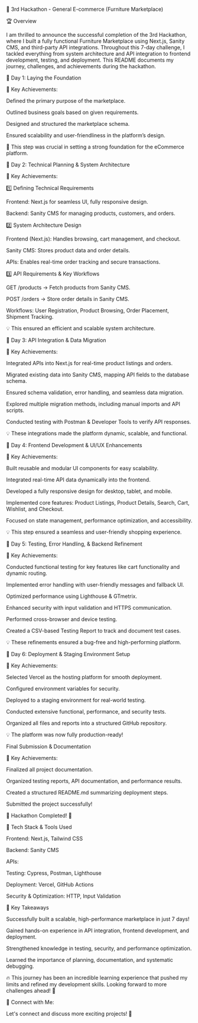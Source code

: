 🚀 3rd Hackathon - General E-commerce (Furniture Marketplace)

🏆 Overview

I am thrilled to announce the successful completion of the 3rd Hackathon, where I built a fully functional Furniture Marketplace using Next.js, Sanity CMS, and third-party API integrations. Throughout this 7-day challenge, I tackled everything from system architecture and API integration to frontend development, testing, and deployment. This README documents my journey, challenges, and achievements during the hackathon.

📅 Day 1: Laying the Foundation

🔹 Key Achievements:

Defined the primary purpose of the marketplace.

Outlined business goals based on given requirements.

Designed and structured the marketplace schema.

Ensured scalability and user-friendliness in the platform’s design.

🚀 This step was crucial in setting a strong foundation for the eCommerce platform.

📅 Day 2: Technical Planning & System Architecture

🔹 Key Achievements:

1️⃣ Defining Technical Requirements

Frontend: Next.js for seamless UI, fully responsive design.

Backend: Sanity CMS for managing products, customers, and orders.


2️⃣ System Architecture Design

Frontend (Next.js): Handles browsing, cart management, and checkout.

Sanity CMS: Stores product data and order details.

APIs: Enables real-time order tracking and secure transactions.

3️⃣ API Requirements & Key Workflows

GET /products → Fetch products from Sanity CMS.

POST /orders → Store order details in Sanity CMS.


Workflows: User Registration, Product Browsing, Order Placement, Shipment Tracking.

💡 This ensured an efficient and scalable system architecture.

📅 Day 3: API Integration & Data Migration

🔹 Key Achievements:

Integrated APIs into Next.js for real-time product listings and orders.

Migrated existing data into Sanity CMS, mapping API fields to the database schema.

Ensured schema validation, error handling, and seamless data migration.

Explored multiple migration methods, including manual imports and API scripts.

Conducted testing with Postman & Developer Tools to verify API responses.

💡 These integrations made the platform dynamic, scalable, and functional.

📅 Day 4: Frontend Development & UI/UX Enhancements

🔹 Key Achievements:

Built reusable and modular UI components for easy scalability.

Integrated real-time API data dynamically into the frontend.

Developed a fully responsive design for desktop, tablet, and mobile.

Implemented core features: Product Listings, Product Details, Search, Cart, Wishlist, and Checkout.

Focused on state management, performance optimization, and accessibility.

💡 This step ensured a seamless and user-friendly shopping experience.

📅 Day 5: Testing, Error Handling, & Backend Refinement

🔹 Key Achievements:

Conducted functional testing for key features like cart functionality and dynamic routing.

Implemented error handling with user-friendly messages and fallback UI.

Optimized performance using Lighthouse & GTmetrix.

Enhanced security with input validation and HTTPS communication.

Performed cross-browser and device testing.

Created a CSV-based Testing Report to track and document test cases.

💡 These refinements ensured a bug-free and high-performing platform.

📅 Day 6: Deployment & Staging Environment Setup

🔹 Key Achievements:

Selected Vercel as the hosting platform for smooth deployment.


Configured environment variables for security.

Deployed to a staging environment for real-world testing.

Conducted extensive functional, performance, and security tests.

Organized all files and reports into a structured GitHub repository.

💡 The platform was now fully production-ready!

 Final Submission & Documentation

🔹 Key Achievements:

Finalized all project documentation.

Organized testing reports, API documentation, and performance results.

Created a structured README.md summarizing deployment steps.

Submitted the project successfully!

🎉 Hackathon Completed! 🎉

📂 Tech Stack & Tools Used

Frontend: Next.js, Tailwind CSS

Backend: Sanity CMS

APIs: 

Testing: Cypress, Postman, Lighthouse

Deployment: Vercel, GitHub Actions

Security & Optimization: HTTP, Input Validation

🎯 Key Takeaways

Successfully built a scalable, high-performance marketplace in just 7 days!

Gained hands-on experience in API integration, frontend development, and deployment.

Strengthened knowledge in testing, security, and performance optimization.

Learned the importance of planning, documentation, and systematic debugging.

🔥 This journey has been an incredible learning experience that pushed my limits and refined my development skills. Looking forward to more challenges ahead! 🚀

📌 Connect with Me:

Let's connect and discuss more exciting projects! 🚀


